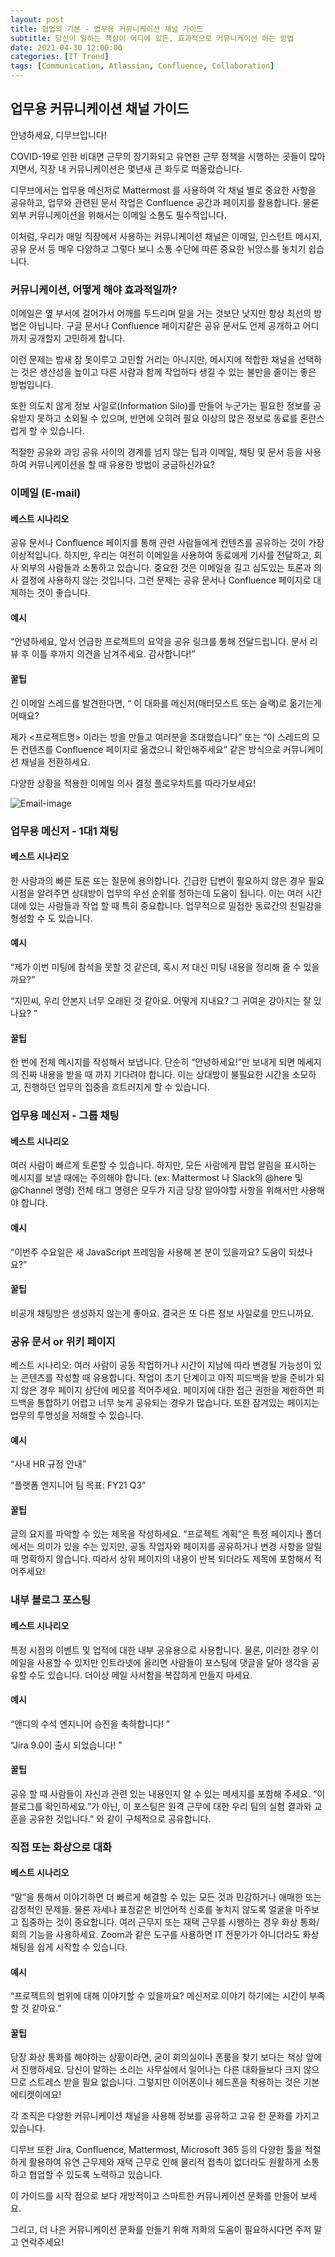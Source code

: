 ```yaml
---
layout: post
title: 협업의 기본 - 업무용 커뮤니케이션 채널 가이드
subtitle: 당신이 일하는 책상이 어디에 있든, 효과적으로 커뮤니케이션 하는 방법 
date: 2021-04-30 12:00:00
categories: [IT Trend]
tags: [Communication, Atlassian, Confluence, Collaboration]
---
```





## 업무용 커뮤니케이션 채널 가이드
 

안녕하세요, 디무브입니다!




COVID-19로 인한 비대면 근무의 장기화되고 유연한 근무 정책을 시행하는 곳들이 많아지면서, 직장 내 커뮤니케이션은 몇년새 큰 화두로 떠올랐습니다. 



디무브에서는 업무용 메신저로 Mattermost 를 사용하여 각 채널 별로 중요한 사항을 공유하고, 업무와 관련된 문서 작업은 Confluence 공간과 페이지를 활용합니다. 물론 외부 커뮤니케이션을 위해서는 이메일 소통도 필수적입니다. 




이처럼, 우리가 매일 직장에서 사용하는 커뮤니케이션 채널은 이메일, 인스턴트 메시지, 공유 문서 등 매우 다양하고 그렇다 보니 소통 수단에 따른 중요한 뉘앙스를 놓치기 쉽습니다. 


 

### 커뮤니케이션, 어떻게 해야 효과적일까? 
이메일은 옆 부서에 걸어가서 어깨를 두드리며 말을 거는 것보단 낫지만 항상 최선의 방법은 아닙니다. 구글 문서나 Confluence 페이지같은 공유 문서도 언제 공개하고 어디까지 공개할지 고민하게 합니다. 




이런 문제는 밤새 잠 못이루고 고민할 거리는 아니지만, 메시지에 적합한 채널을 선택하는 것은 생산성을 높이고 다른 사람과 함께 작업하다 생길 수 있는 불만을 줄이는 좋은 방법입니다. 




또한 의도치 않게 정보 사일로(Information Silo)를 만들어 누군가는 필요한 정보를 공유받지 못하고 소외될 수 있으며, 반면에 오히려 필요 이상의 많은 정보로 동료를 혼란스럽게 할 수 있습니다. 




적절한 공유와 과잉 공유 사이의 경계를 넘지 않는 팁과 이메일, 채팅 및 문서 등을 사용하여 커뮤니케이션을 할 때 유용한 방법이 궁금하신가요? 




### 이메일 (E-mail)

#### 베스트 시나리오 



공유 문서나 Confluence 페이지를 통해 관련 사람들에게 컨텐츠를 공유하는 것이 가장 이상적입니다. 하지만, 우리는 여전히 이메일을 사용하여 동료에게 기사를 전달하고, 회사 외부의 사람들과 소통하고 있습니다. 중요한 것은 이메일을 길고 심도있는 토론과 의사 결정에 사용하지 않는 것입니다. 그런 문제는 공유 문서나 Confluence 페이지로 대체하는 것이 좋습니다. 

#### 예시 



“안녕하세요, 앞서 언급한 프로젝트의 요약을 공유 링크를 통해 전달드립니다. 문서 리뷰 후 이틀 후까지 의견을 남겨주세요. 감사합니다!”  

#### 꿀팁 



긴 이메일 스레드를 발견한다면, “ 이 대화를 메신저(매터모스트 또는 슬랙)로 옮기는게 어때요? 



제가 <프로젝트명> 이라는 방을 만들고 여러분을 초대했습니다”  또는 “이 스레드의 모든 컨텐츠를 Confluence 페이지로 옮겼으니 확인해주세요” 같은 방식으로 커뮤니케이션 채널을 전환하세요. 




다양한 상황을 적용한 이메일 의사 결정 플로우차트를 따라가보세요! 


![Email-image](https://dmove-kr.github.io/assets/images/banners/email-flowchart_Kor.png)
 

### 업무용 메신저 - 1대1 채팅


#### 베스트 시나리오



한 사람과의 빠른 토론 또는 질문에 용의합니다. 긴급한 답변이 필요하지 않은 경우 필요 시점을 알려주면 상대방이 업무의 우선 순위를 정하는데 도움이 됩니다. 이는 여러 시간대에 있는 사람들과 작업 할 때 특히 중요합니다. 업무적으로 밀접한 동료간의 친밀감을 형성할 수 도 있습니다.  

#### 예시



“제가 이번 미팅에 참석을 못할 것 같은데, 혹시 저 대신 미팅 내용을 정리해 줄 수 있을까요?”



“지민씨, 우리 안본지 너무 오래된 것 같아요. 어떻게 지내요? 그 귀여운 강아지는 잘 있나요?  ”




#### 꿀팁



한 번에 전체 메시지를 작성해서 보냅니다. 단순히 “안녕하세요!”만 보내게 되면 메세지의 진짜 내용을 받을 때 까지 기다려야 합니다. 이는 상대방이 불필요한 시간을 소모하고, 진행하던 업무의 집중을 흐트러지게 할 수 있습니다. 

### 업무용 메신저 - 그룹 채팅



#### 베스트 시나리오




여러 사람이 빠르게 토론할 수 있습니다. 하지만, 모든 사람에게 팝업 알림을 표시하는 메시지를 보낼 때에는 주의해야 합니다. (ex: Mattermost 나 Slack의 @here 및 @Channel 명령) 전체 태그 명령은 모두가 지금 당장 알아야할 사항을 위해서만 사용해야 합니다. 




#### 예시



“이번주 수요일은 새 JavaScript 프레임을 사용해 본 분이 있을까요? 도움이 되셨나요?” 

#### 꿀팁



비공개 채팅방은 생성하지 않는게 좋아요. 결국은 또 다른 정보 사일로를 만드니까요. 

### 공유 문서 or 위키 페이지
베스트 시나리오: 여러 사람이 공동 작업하거나 시간이 지남에 따라 변경될 가능성이 있는 콘텐츠를 작성할 때 유용합니다. 작업이 초기 단계이고 아직 피드백을 받을 준비가 되지 않은 경우 페이지 상단에 메모를 적어주세요. 페이지에 대한 접근 권한을 제한하면 피드백을 통합하기 어렵고 너무 늦게 공유되는 경우가 많습니다. 또한 잠겨있는 페이지는 업무의 투명성을 저해할 수 있습니다. 



#### 예시

“사내 HR 규정 안내”

“플랫폼 엔지니어 팀 목표: FY21 Q3”

#### 꿀팁



글의 요지를 파악할 수 있는 제목을 작성하세요. “프로젝트 계획”은 특정 페이지나 폴더에서는 의미가 있을 수는 있지만, 공동 작업자와 페이지를 공유하거나 변경 사항을 알릴 때 명확하지 않습니다. 따라서 상위 페이지의 내용이 반복 되더라도 제목에 포함해서 적어주세요! 




### 내부 블로그 포스팅




#### 베스트 시나리오




특정 시점의 이벤트 및 업적에 대한 내부 공유용으로 사용합니다. 물론, 이러한 경우 이메일을 사용할 수 있지만 인트라넷에 올리면 사람들이 포스팅에 댓글을 달아 생각을 공유할 수도 있습니다. 더이상 메일 사서함을 복잡하게 만들지 마세요. 




#### 예시

“앤디의 수석 엔지니어 승진을 축하합니다! ”


“Jira 9.0이 출시 되었습니다! ”



#### 꿀팁




공유 할 때 사람들이 자신과 관련 있는 내용인지 알 수 있는 메세지를 포함해 주세요. “이 블로그를 확인하세요.”가 아닌, 이 포스팅은 원격 근무에 대한 우리 팀의 실험 결과와 교훈을 공유한 것입니다.” 와 같이 구체적으로 공유합니다.   




### 직접 또는 화상으로 대화



#### 베스트 시나리오



“말”을 통해서 이야기하면 더 빠르게 해결할 수 있는 모든 것과 민감하거나 애매한 또는 감정적인 문제들. 물론 자세나 표정같은 비언어적 신호를 놓치지 않도록 얼굴을 마주보고 집중하는 것이 중요합니다. 여러 근무지 또는 재택 근무를 시행하는 경우 화상 통화/회의 기능을 사용하세요. Zoom과 같은 도구를 사용하면 IT 전문가가 아니더라도 화상 채팅을 쉽게 시작할 수 있습니다. 



#### 예시



“프로젝트의 범위에 대해 이야기할 수 있을까요? 메신저로 이야기 하기에는 시간이 부족할 것 같아요.”



#### 꿀팁



당장 화상 통화를 해야하는 상황이라면, 굳이 회의실이나 폰룸을 찾기 보다는 책상 앞에서 진행하세요. 당신이 말하는 소리는 사무실에서 일어나는 다른 대화들보다 크지 않으므로 스트레스 받을 필요 없습니다. 그렇지만 이어폰이나 헤드폰을 착용하는 것은 기본 에티켓이에요! 




<p></p>

각 조직은 다양한 커뮤니케이션 채널을 사용해 정보를 공유하고 고유 한 문화를 가지고 있습니다. 




디무브 또한 Jira, Confluence, Mattermost, Microsoft 365 등의 다양한 툴을 적절하게 활용하여 유연 근무제와 재택 근무로 인해 물리적 접촉이 없더라도 원활하게 소통하고 협업할 수 있도록 노력하고 있습니다. 




이 가이드를 시작 점으로 보다 개방적이고 스마트한 커뮤니케이션 문화를 만들어 보세요. 




그리고, 더 나은 커뮤니케이션 문화를 만들기 위해 저희의 도움이 필요하시다면 주저 말고 연락주세요! 

